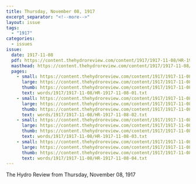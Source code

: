 ```yaml
---
title: Thursday, November 08, 1917
excerpt_separator: "<!--more-->"
layout: issue
tags:
  - "1917"
categories:
  - issues
issue:
  date: 1917-11-08
  pdf: https://content.thehydroreview.com/content/1917/1917-11-08/HR-1917-11-08.pdf
  masthead: https://content.thehydroreview.com/content/1917/1917-11-08/masthead/HR-1917-11-08.jpg
  pages:
    - small: https://content.thehydroreview.com/content/1917/1917-11-08/small/HR-1917-11-08-01.jpg
      large: https://content.thehydroreview.com/content/1917/1917-11-08/large/HR-1917-11-08-01.jpg
      thumb: https://content.thehydroreview.com/content/1917/1917-11-08/thumbnails/HR-1917-11-08-01.jpg
      text: words/1917/1917-11-08/HR-1917-11-08-01.txt
    - small: https://content.thehydroreview.com/content/1917/1917-11-08/small/HR-1917-11-08-02.jpg
      large: https://content.thehydroreview.com/content/1917/1917-11-08/large/HR-1917-11-08-02.jpg
      thumb: https://content.thehydroreview.com/content/1917/1917-11-08/thumbnails/HR-1917-11-08-02.jpg
      text: words/1917/1917-11-08/HR-1917-11-08-02.txt
    - small: https://content.thehydroreview.com/content/1917/1917-11-08/small/HR-1917-11-08-03.jpg
      large: https://content.thehydroreview.com/content/1917/1917-11-08/large/HR-1917-11-08-03.jpg
      thumb: https://content.thehydroreview.com/content/1917/1917-11-08/thumbnails/HR-1917-11-08-03.jpg
      text: words/1917/1917-11-08/HR-1917-11-08-03.txt
    - small: https://content.thehydroreview.com/content/1917/1917-11-08/small/HR-1917-11-08-04.jpg
      large: https://content.thehydroreview.com/content/1917/1917-11-08/large/HR-1917-11-08-04.jpg
      thumb: https://content.thehydroreview.com/content/1917/1917-11-08/thumbnails/HR-1917-11-08-04.jpg
      text: words/1917/1917-11-08/HR-1917-11-08-04.txt
---
```


The Hydro Review from Thursday, November 08, 1917

<!--more-->

